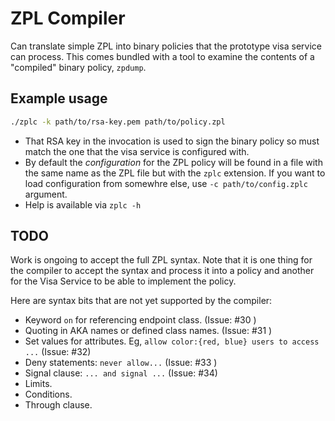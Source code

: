# ZPL Compiler

Can translate simple ZPL into binary policies that the prototype visa
service can process.  This comes bundled with a tool to examine the
contents of a "compiled" binary policy, `zpdump`.

## Example usage

```bash
./zplc -k path/to/rsa-key.pem path/to/policy.zpl
```

- That RSA key in the invocation is used to sign the binary policy so
  must match the one that the visa service is configured with.
- By default the _configuration_ for the ZPL policy will be found in a
  file with the same name as the ZPL file but with the `zplc` extension.
  If you want to load configuration from somewhre else, use
  `-c path/to/config.zplc` argument.
- Help is available via `zplc -h`


## TODO

Work is ongoing to accept the full ZPL syntax. Note that it is one
thing for the compiler to accept the syntax and process it into a policy
and another for the Visa Service to be able to implement the policy.

Here are syntax bits that are not yet supported by the compiler:

- Keyword `on` for referencing endpoint class. (Issue: #30 )
- Quoting in AKA names or defined class names. (Issue: #31 )
- Set values for attributes.  Eg, `allow color:{red, blue} users to access ...` (Issue: #32)
- Deny statements: `never allow...` (Issue: #33 )
- Signal clause: `... and signal ...` (Issue: #34)
- Limits.
- Conditions.
- Through clause.


